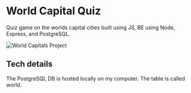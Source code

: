 # World Capital Quiz

Quiz game on the worlds capital cities built using JS, BE using Node, Express, and PostgreSQL.

![World Capitals Project](wordl_countries.png)

## Tech details

The PostgreSQL DB is hosted locally on my computer.
The table is called world.

